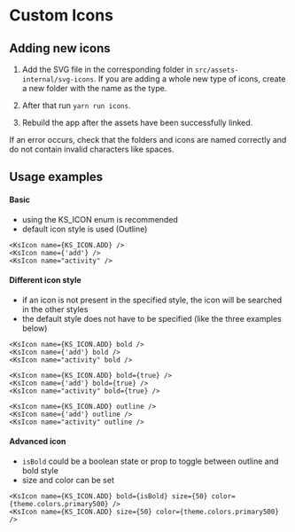 # Custom Icons

## Adding new icons

1. Add the SVG file in the corresponding folder in `src/assets-internal/svg-icons`.
   If you are adding a whole new type of icons, create a new folder with the name as the type.

2. After that run `yarn run icons`.

3. Rebuild the app after the assets have been successfully linked.

If an error occurs, check that the folders and icons are named correctly and do not contain invalid characters like spaces.

## Usage examples

#### Basic

- using the KS_ICON enum is recommended
- default icon style is used (Outline)

```tsx
<KsIcon name={KS_ICON.ADD} />
<KsIcon name={'add'} />
<KsIcon name="activity" />
```

#### Different icon style

- if an icon is not present in the specified style, the icon will be searched in the other styles
- the default style does not have to be specified (like the three examples below)

```tsx
<KsIcon name={KS_ICON.ADD} bold />
<KsIcon name={'add'} bold />
<KsIcon name="activity" bold />

<KsIcon name={KS_ICON.ADD} bold={true} />
<KsIcon name={'add'} bold={true} />
<KsIcon name="activity" bold={true} />

<KsIcon name={KS_ICON.ADD} outline />
<KsIcon name={'add'} outline />
<KsIcon name="activity" outline />
```

#### Advanced icon

- `isBold` could be a boolean state or prop to toggle between outline and bold style
- size and color can be set

```tsx
<KsIcon name={KS_ICON.ADD} bold={isBold} size={50} color={theme.colors.primary500} />
<KsIcon name={KS_ICON.ADD} size={50} color={theme.colors.primary500} />
```
